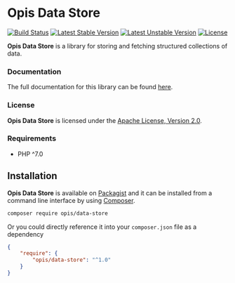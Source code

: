 # Opis Data Store
[![Build Status](https://travis-ci.org/opis/data-store.svg?branch=master)](https://travis-ci.org/opis/data-store)
[![Latest Stable Version](https://poser.pugx.org/opis/data-store/version.png)](https://packagist.org/packages/opis/data-store)
[![Latest Unstable Version](https://poser.pugx.org/opis/data-store/v/unstable.png)](https://packagist.org/packages/opis/data-store)
[![License](https://poser.pugx.org/opis/data-store/license.png)](https://packagist.org/packages/opis/data-store)

**Opis Data Store** is a library for storing and fetching structured collections
of data.

### Documentation

The full documentation for this library can be found [here][documentation].

### License

**Opis Data Store** is licensed under the [Apache License, Version 2.0][apache_license].

### Requirements

* PHP ^7.0

## Installation

**Opis Data Store** is available on [Packagist] and it can be installed from a 
command line interface by using [Composer]. 

```bash
composer require opis/data-store
```

Or you could directly reference it into your `composer.json` file as a dependency

```json
{
    "require": {
        "opis/data-store": "^1.0"
    }
}
```

[documentation]: https://opis.io/data-store
[apache_license]: https://www.apache.org/licenses/LICENSE-2.0 "Apache License"
[Packagist]: https://packagist.org/packages/opis/data-store "Packagist"
[Composer]: https://getcomposer.org "Composer"
